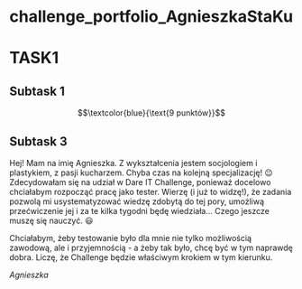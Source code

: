 # challenge_portfolio_AgnieszkaStaKu

# TASK1

## Subtask 1
$$\textcolor{blue}{\text{9 punktów}}$$

## Subtask 3
Hej! Mam na imię Agnieszka. Z wykształcenia jestem socjologiem i plastykiem, z pasji kucharzem. Chyba czas na kolejną specjalizację! 😉 Zdecydowałam się na udział w Dare IT Challenge, ponieważ docelowo chciałabym rozpocząć pracę jako tester. Wierzę (i już to widzę!), że zadania pozwolą mi usystematyzować wiedzę zdobytą do tej pory, umożliwą przećwiczenie jej i za te kilka tygodni będę wiedziała... Czego jeszcze muszę się nauczyć. :smiley: 

Chciałabym, żeby testowanie było dla mnie nie tylko możliwością zawodową, ale i przyjemnością - a żeby tak było, chcę być w tym naprawdę dobra. Liczę, że Challenge będzie właściwym krokiem w tym kierunku. 

*Agnieszka*
